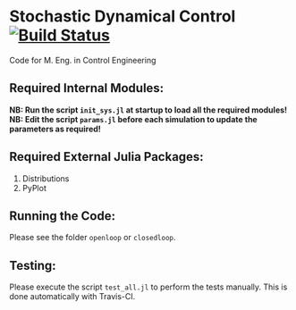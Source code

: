 # Stochastic Dynamical Control [![Build Status](https://travis-ci.org/stelmo/Stochastic-Dynamical-Control-Code.svg?branch=master)](https://travis-ci.org/stelmo/Stochastic-Dynamical-Control-Code)
Code for M. Eng. in Control Engineering

## Required Internal Modules:

**NB: Run the script `init_sys.jl` at startup to load all the required modules!**
**NB: Edit the script `params.jl` before each simulation to update the parameters as required!**

## Required External Julia Packages:

1. Distributions
2. PyPlot

## Running the Code:

Please see the folder `openloop` or `closedloop`.

## Testing:

Please execute the script `test_all.jl` to perform the tests manually. This is done automatically with Travis-CI.
